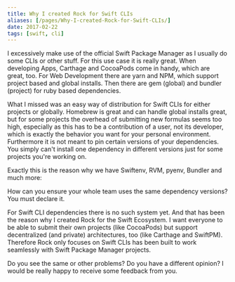 ```yaml
---
title: Why I created Rock for Swift CLIs
aliases: [/pages/Why-I-created-Rock-for-Swift-CLIs/]
date: 2017-02-22
tags: [swift, cli]
---
```


I excessively make use of the official Swift Package Manager as I usually do some CLIs or other stuff. For this use case it is really great. When developing Apps, Carthage and CocoaPods come in handy, which are great, too.
For Web Development there are yarn and NPM, which support project based and global installs. Then there are gem (global) and bundler (project) for ruby based dependencies.

What I missed was an easy way of distribution for Swift CLIs for either projects or globally. Homebrew is great and can handle global installs great, but for some projects the overhead of submitting new formulas seems too high, especially as this has to be a contribution of a user, not its developer, which is exactly the behavior you want for your personal environment.
Furthermore it is not meant to pin certain versions of your dependencies. You simply can't install one dependency in different versions just for some projects you're working on.

Exactly this is the reason why we have Swiftenv, RVM, pyenv, Bundler and much more:

How can you ensure your whole team uses the same dependency versions?
You must declare it.

For Swift CLI dependencies there is no such system yet.
And that has been the reason why I created Rock for the Swift Ecosystem.
I want everyone to be able to submit their own projects (like CocoaPods) but support decentralized (and private) architectures, too (like Carthage and SwiftPM).
Therefore Rock only focuses on Swift CLIs has been built to work seamlessly with Swift Package Manager projects.

Do you see the same or other problems? Do you have a different opinion?
I would be really happy to receive some feedback from you.
